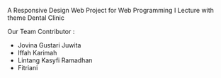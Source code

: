 A Responsive Design Web Project for Web Programming I Lecture with theme Dental Clinic

Our Team Contributor :
- Jovina Gustari Juwita
- Iffah Karimah
- Lintang Kasyfi Ramadhan 
- Fitriani
